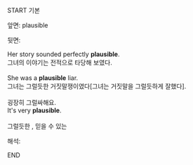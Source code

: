START
기본

앞면:
plausible


뒷면:
<div>Her story sounded perfectly <b>plausible</b>. </div><div>그녀의 이야기는 전적으로 타당해 보였다.</div><div><br></div><div><div>She was a <b>plausible</b> liar. </div><div>그녀는 그럴듯한 거짓말쟁이였다[그녀는 거짓말을 그럴듯하게 잘했다].</div></div><div><br></div><div><div><div>굉장히 그럴싸해요.</div></div><div><div>It's very <strong>plausible</strong>.</div></div></div><div><br></div><div>그럴듯한 , 믿을 수 있는</div>


해석:

END